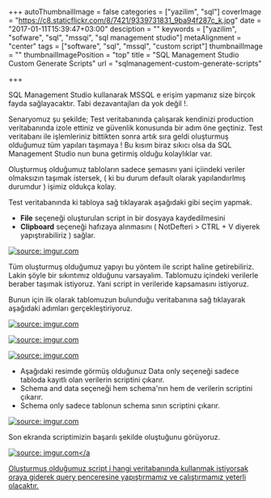 +++
autoThumbnailImage = false
categories = ["yazilim", "sql"]
coverImage = "https://c8.staticflickr.com/8/7421/9339731831_9ba94f287c_k.jpg"
date = "2017-01-11T15:39:47+03:00"
desciption = ""
keywords = ["yazilim", "sofware", "sql", "mssqi", "sql management studio"]
metaAlignment = "center"
tags = ["software", "sql", "mssql", "custom script"]
thumbnailImage = ""
thumbnailImagePosition = "top"
title = "SQL Management Studio Custom Generate Scripts"
url = "sqlmanagement-custom-generate-scripts"

+++


SQL Management Studio kullanarak MSSQL e erişim yapmanız size birçok fayda sağlayacaktır. Tabi dezavantajları da yok değil !.

Senaryomuz şu şekilde;
Test veritabanında çalışarak kendinizi production veritabanında izole ettiniz ve güvenlik konusunda bir adım öne geçtiniz.
Test veritabanı ile işlemleriniz bittikten sonra artık sıra geldi oluşturmuş olduğumuz tüm yapıları taşımaya !
Bu kısım biraz sıkıcı olsa da SQL Management Studio nun buna getirmiş olduğu kolaylıklar var.

Oluşturmuş olduğumuz tabloların sadece şemasını yani içiindeki veriler olmaksızın taşımak istersek, ( ki bu durum default olarak yapılandıırlmış durumdur ) işimiz oldukça kolay.

Test veritabanında  ki tabloya sağ tıklayarak aşağıdaki gibi seçim yapmak.

- **File** seçeneği oluşturulan script in bir dosyaya kaydedilmesini
- **Clipboard** seçeneği hafızaya alınmasını ( NotDefteri > CTRL + V diyerek yapıştırabiliriz )
sağlar.

<a href="http://imgur.com/phM7Y8A"><img src="http://i.imgur.com/phM7Y8A.png" title="source: imgur.com" /></a>

Tüm oluşturmuş olduğumuz yapıyı bu yöntem ile script haline getirebiliriz.
Lakin şöyle bir sıkıntımız olduğunu varsayalım.
Tablomuzu içindeki verilerle beraber taşımak istiyoruz. Yani script in verileride kapsamasını istiyoruz.

Bunun için ilk olarak tablomuzun bulunduğu veritabanına sağ tıklayarak aşağıdaki adımları gerçekleştiriyoruz.

<a href="http://imgur.com/TUEWNjo"><img src="http://i.imgur.com/TUEWNjo.png" title="source: imgur.com" /></a>


<a href="http://imgur.com/3pGyapU"><img src="http://i.imgur.com/3pGyapU.png" title="source: imgur.com" /></a>

<a href="http://imgur.com/6xCVWnQ"><img src="http://i.imgur.com/6xCVWnQ.png" title="source: imgur.com" /></a>

- Aşağıdaki resimde görmüş olduğunuz Data only seçeneği sadece tabloda kayıtlı olan verilerin scriptini çıkarır.
- Schema and data seçeneği hem schema'nın hem de verilerin scriptini çıkarır.
- Schema only sadece tablonun schema sının scriptini çıkarır.

 <a href="http://imgur.com/dB2gpdH"><img src="http://i.imgur.com/dB2gpdH.png" title="source: imgur.com" /></a>

Son ekranda scriptimizin başarılı şekilde oluştuğunu görüyoruz.

<a href="http://imgur.com/7Nx3w3O"><img src="http://i.imgur.com/7Nx3w3O.png" title="source: imgur.com" /></a

Oluşturmuş olduğumuz script i hangi veritabanında kullanmak istiyorsak oraya giderek query penceresine yapıştırmamız ve çalıştırmamız yeterli olacaktır.
